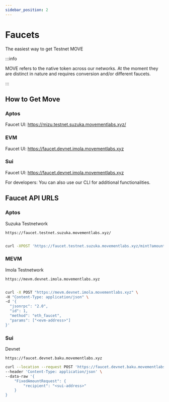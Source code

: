 ```yaml
---
sidebar_position: 2
---
```


# Faucets

The easiest way to get Testnet MOVE

:::info

MOVE refers to the native token across our networks. At the moment they are distinct in nature and requires conversion and/or different faucets.

:::

## How to Get Move

### Aptos 

Faucet UI: https://mizu.testnet.suzuka.movementlabs.xyz/


### EVM

Faucet UI: https://faucet.devnet.imola.movementlabs.xyz

### Sui

Faucet UI: https://faucet.devnet.imola.movementlabs.xyz

For developers: You can also use our CLI for additional functionalities.

## Faucet API URLS

### Aptos 

Suzuka Testnetwork 

``https://faucet.testnet.suzuka.movementlabs.xyz/``

```bash

curl -XPOST 'https://faucet.testnet.suzuka.movementlabs.xyz/mint?amount=10000&address=<address>'

```


### MEVM 

Imola Testnetwork

`https://mevm.devnet.imola.movementlabs.xyz`

```bash

curl -X POST "https://mevm.devnet.imola.movementlabs.xyz" \
-H "Content-Type: application/json" \
-d '{
  "jsonrpc": "2.0",
  "id": 1,
  "method": "eth_faucet",
  "params": ["<evm-address>"]
}'

```

### Sui

Devnet 

`https://faucet.devnet.baku.movementlabs.xyz`

```bash
curl --location --request POST 'https://faucet.devnet.baku.movementlabs.xyz' \
--header 'Content-Type: application/json' \
--data-raw '{
    "FixedAmountRequest": {
        "recipient": "<sui-address>"
    }
}

```